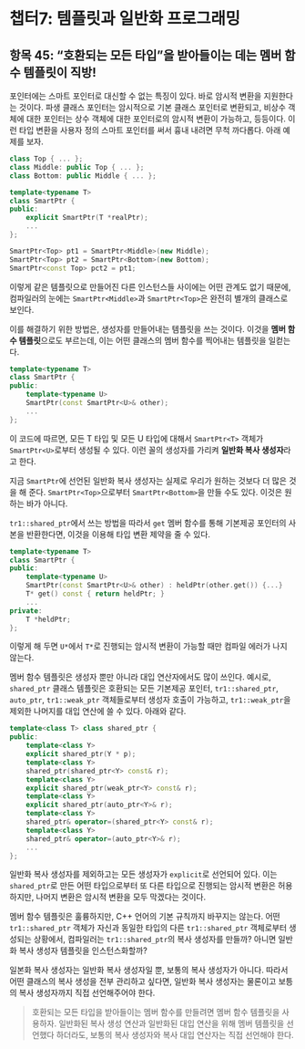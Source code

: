 # 챕터7: 템플릿과 일반화 프로그래밍

## 항목 45: “호환되는 모든 타입”을 받아들이는 데는 멤버 함수 템플릿이 직방!

포인터에는 스마트 포인터로 대신할 수 없는 특징이 있다. 바로 암시적 변환을 지원한다는 것이다. 파생 클래스 포인터는 암시적으로 기본 클래스 포인터로 변환되고, 비상수 객체에 대한 포인터는 상수 객체에 대한 포인터로의 암시적 변환이 가능하고, 등등이다. 이런 타입 변환을 사용자 정의 스마트 포인터를 써서 흉내 내려면 무척 까다롭다. 아래 예제를 보자.

```cpp
class Top { ... };
class Middle: public Top { ... };
class Bottom: public Middle { ... };

template<typename T>
class SmartPtr {
public:
	explicit SmartPtr(T *realPtr);
	...
};

SmartPtr<Top> pt1 = SmartPtr<Middle>(new Middle);
SmartPtr<Top> pt2 = SmartPtr<Bottom>(new Bottom);
SmartPtr<const Top> pct2 = pt1;
```

이렇게 같은 템플릿으로 만들어진 다른 인스턴스들 사이에는 어떤 관계도 없기 때문에, 컴파일러의 눈에는 `SmartPtr<Middle>`과 `SmartPtr<Top>`은 완전히 별개의 클래스로 보인다.

이를 해결하기 위한 방법은, 생성자를 만들어내는 템플릿을 쓰는 것이다. 이것을 **멤버 함수 템플릿**으로도 부르는데, 이는 어떤 클래스의 멤버 함수를 찍어내는 템플릿을 일컫는다.

```cpp
template<typename T>
class SmartPtr {
public:
	template<typename U>
	SmartPtr(const SmartPtr<U>& other);
	...
};
```

이 코드에 따르면, 모든 T 타입 및 모든 U 타입에 대해서 `SmartPtr<T>` 객체가 `SmartPtr<U>`로부터 생성될 수 있다. 이런 꼴의 생성자를 가리켜 **일반화 복사 생성자**라고 한다.

지금 `SmartPtr`에 선언된 일반화 복사 생성자는 실제로 우리가 원하는 것보다 더 많은 것을 해 준다. `SmartPtr<Top>`으로부터 `SmartPtr<Bottom>`을 만들 수도 있다. 이것은 원하는 바가 아니다.

`tr1::shared_ptr`에서 쓰는 방법을 따라서 `get` 멤버 함수를 통해 기본제공 포인터의 사본을 반환한다면, 이것을 이용해 타입 변환 제약을 줄 수 있다.

```cpp
template<typename T>
class SmartPtr {
public:
	template<typename U>
	SmartPtr(const SmartPtr<U>& other) : heldPtr(other.get()) {...}
	T* get() const { return heldPtr; }
	...
private:
	T *heldPtr;
};
```

이렇게 해 두면 `U*`에서 `T*`로 진행되는 암시적 변환이 가능할 때만 컴파일 에러가 나지 않는다.

멤버 함수 템플릿은 생성자 뿐만 아니라 대입 연산자에서도 많이 쓰인다. 예시로, `shared_ptr` 클래스 템플릿은 호환되는 모든 기본제공 포인터, `tr1::shared_ptr`, `auto_ptr`, `tr1::weak_ptr` 객체들로부터 생성자 호출이 가능하고, `tr1::weak_ptr`을 제외한 나머지를 대입 연산에 쓸 수 있다. 아래와 같다.

```cpp
template<class T> class shared_ptr {
public:
	template<class Y>
	explicit shared_ptr(Y * p);
	template<class Y>
	shared_ptr(shared_ptr<Y> const& r);
	template<class Y>
	explicit shared_ptr(weak_ptr<Y> const& r);
	template<class Y>
	explicit shared_ptr(auto_ptr<Y>& r);
	template<class Y>
	shared_ptr& operator=(shared_ptr<Y> const& r);
	template<class Y>
	shared_ptr& operator=(auto_ptr<Y>& r);
	...
};
```

일반화 복사 생성자를 제외하고는 모든 생성자가 `explicit`로 선언되어 있다. 이는 `shared_ptr`로 만든 어떤 타입으로부터 또 다른 타입으로 진행되는 암시적 변환은 허용하지만, 나머지 변환은 암시적 변환을 모두 막겠다는 것이다.

멤버 함수 템플릿은 훌륭하지만, C++ 언어의 기본 규칙까지 바꾸지는 않는다. 어떤 `tr1::shared_ptr` 객체가 자신과 동일한 타입의 다른 `tr1::shared_ptr` 객체로부터 생성되는 상황에서, 컴파일러는 `tr1::shared_ptr`의 복사 생성자를 만들까? 아니면 일반화 복사 생성자 템플릿을 인스턴스화할까?

일본화 복사 생성자는 일반화 복사 생성자일 뿐, 보통의 복사 생성자가 아니다. 따라서 어떤 클래스의 복사 생성을 전부 관리하고 싶다면, 일반화 복사 생성자는 물론이고 보틍의 복사 생성자까지 직접 선언해주어야 한다.

> 호환되는 모든 타입을 받아들이는 멤버 함수를 만들려면 멤버 함수 템플릿을 사용하자.
일반화된 복사 생성 연산과 일반화된 대입 연산을 위해 멤버 템플릿을 선언했다 하더라도, 보통의 복사 생성자와 복사 대입 연산자는 직접 선언해야 한다.
